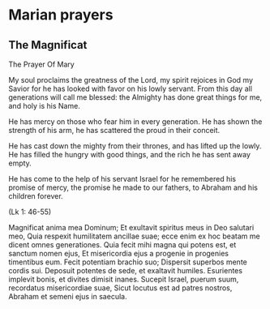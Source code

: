 # Marian prayers

## The Magnificat


The Prayer Of Mary

  My soul proclaims the greatness of the Lord,
  my spirit rejoices in God my Savior
  for he has looked with favor on his lowly servant.
  From this day all generations will call me blessed:
  the Almighty has done great things for me,
  and holy is his Name.

  He has mercy on those who fear him
  in every generation.
  He has shown the strength of his arm,
  he has scattered the proud in their conceit.

  He has cast down the mighty from their thrones,
  and has lifted up the lowly.
  He has filled the hungry with good things,
  and the rich he has sent away empty.

  He has come to the help of his servant Israel
  for he remembered his promise of mercy,
  the promise he made to our fathers,
  to Abraham and his children forever.

  (Lk 1: 46-55)

  Magnificat anima mea Dominum;
  Et exultavit spiritus meus in Deo salutari meo,
  Quia respexit humilitatem ancillae suae; ecce enim ex hoc beatam me dicent omnes generationes.
  Quia fecit mihi magna qui potens est, et sanctum nomen ejus, Et misericordia ejus a progenie in progenies timentibus eum.
  Fecit potentiam brachio suo;
  Dispersit superbos mente cordis sui.
  Deposuit potentes de sede, et exaltavit humiles.
  Esurientes implevit bonis, et divites dimisit inanes.
  Sucepit Israel, puerum suum, recordatus misericordiae suae, Sicut locutus est ad patres nostros, Abraham et semeni ejus in saecula.
